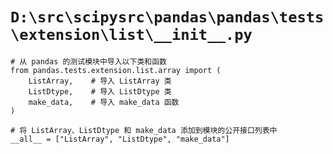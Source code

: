 # `D:\src\scipysrc\pandas\pandas\tests\extension\list\__init__.py`

```
# 从 pandas 的测试模块中导入以下类和函数
from pandas.tests.extension.list.array import (
    ListArray,    # 导入 ListArray 类
    ListDtype,    # 导入 ListDtype 类
    make_data,    # 导入 make_data 函数
)

# 将 ListArray、ListDtype 和 make_data 添加到模块的公开接口列表中
__all__ = ["ListArray", "ListDtype", "make_data"]
```